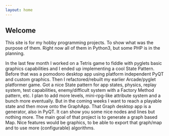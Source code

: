 ```yaml
---
layout: home
---
```

## Welcome

This site is for my hobby programming projects. To show what was the purpose of them.
Right now all of them in Python3, but some PHP is in the planning.

In the last few month I worked on a Tetris game to fiddle with pyglets basic graphics capabilities and I ended up implementing a cool State Pattern. Before that was a pomodoro desktop app using platform independent PyQT and custom graphics.
Then I refactored/rebuilt my earlier Arcade/pyglet platformer game. Got a nice State pattern for app states, physics, replay system, test capabilities, enemy/difficult system with a Factory Method pattern, etc. I plan to add more levels, mini-rpg-like attribute system and a bunch more eventually.
But in the coming weeks I want to reach a playable state and then move onto the GraphApp.
That Graph desktop app is a generator, also in PyQT. It can show you some nice nodes and lines but nothing more. The main goal of that project is to generate a graph based Map. Nice features would be graphics, to be able to export that graph/map and to use more (configurable) algorithms.
